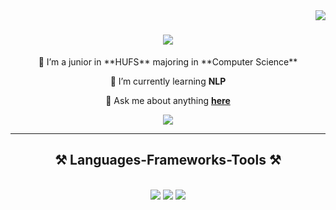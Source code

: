 <img align="right" src="https://visitor-badge.laobi.icu/badge?page_id=sooo03.sooo03" />

<h1 align="center">
  <img src="https://readme-typing-svg.herokuapp.com/?font=Righteous&size=35&center=true&vCenter=true&width=500&height=70&duration=4000&lines=안녕하세요!+👋;+초보개발자+입니다!;" />
</h1>

<div align="center">
  🔭 I’m a junior in **HUFS** majoring in **Computer Science**
 
 🌱 I’m currently learning **NLP**

💬 Ask me about anything **[here](https://github.com/sooo03?tab=repositories)**

</div>

<div align="center">
  <a href="mailto:kimsojeong71@gmail.com">
  <img src="https://img.shields.io/badge/Gmail-333333?style=for-the-badge&logo=gmail&logoColor=red" />
  </a>
</div>

<hr />

<h2 align="center">⚒️ Languages-Frameworks-Tools ⚒️</h2>
<br />
<div align="center">
  <img src="https://skillicons.dev/icons?i=nodejs,,react,mui,,,vscode,github,figma,,git" />
    <img src="https://skillicons.dev/icons?i=python,c,r,java,html,css,javascript" />
    <img src="https://skillicons.dev/icons?i=tailwind,react,mui,vscode,github,git,anaconda,pytorch,tensorflow" /><br>
